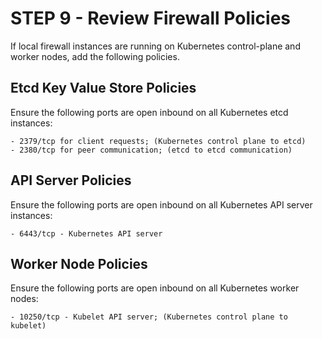 # STEP 9 - Review Firewall Policies

If local firewall instances are running on Kubernetes control-plane and worker nodes, add the following policies.

## **Etcd Key Value Store Policies**

Ensure the following ports are open inbound on all Kubernetes etcd instances:

```
- 2379/tcp for client requests; (Kubernetes control plane to etcd)
- 2380/tcp for peer communication; (etcd to etcd communication)
```

## **API Server Policies**



Ensure the following ports are open inbound on all Kubernetes API server instances:

```
- 6443/tcp - Kubernetes API server
```

## Worker Node Policies

Ensure the following ports are open inbound on all Kubernetes worker nodes:

```
- 10250/tcp - Kubelet API server; (Kubernetes control plane to kubelet)
```
